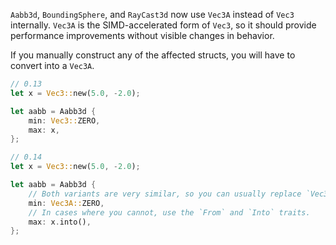 `Aabb3d`, `BoundingSphere`, and `RayCast3d` now use `Vec3A` instead of `Vec3` internally. `Vec3A` is the SIMD-accelerated form of `Vec3`, so it should provide performance improvements without visible changes in behavior.

If you manually construct any of the affected structs, you will have to convert into a `Vec3A`.

```rust
// 0.13
let x = Vec3::new(5.0, -2.0);

let aabb = Aabb3d {
    min: Vec3::ZERO,
    max: x,
};

// 0.14
let x = Vec3::new(5.0, -2.0);

let aabb = Aabb3d {
    // Both variants are very similar, so you can usually replace `Vec3` with `Vec3A`.
    min: Vec3A::ZERO,
    // In cases where you cannot, use the `From` and `Into` traits.
    max: x.into(),
};
```
